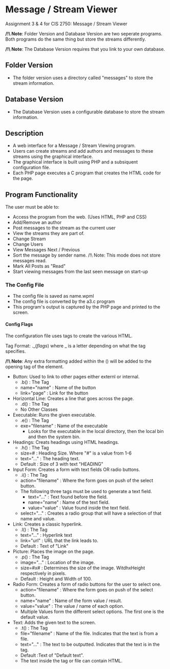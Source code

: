 # Message / Stream Viewer
Assignment 3 &amp; 4 for CIS 2750: Message / Stream Viewer

**/!\ Note**: Folder Version and Database Version are two seperate programs. Both programs do the same thing but store the streams differently.

**/!\ Note**: The Database Version requires that you link to your own database.

## Folder Version
* The folder version uses a directory called "messages" to store the stream information.

## Database Version
* The Database Version uses a configurable database to store the stream information.

## Description
* A web interface for a Message / Stream Viewing program.
* Users can create streams and add authors and messages to these streams using the graphical interface.
* The graphical interface is built using PHP and a subsiquent configuration file.
* Each PHP page executes a C program that creates the HTML code for the page.

## Program Functionality
The user must be able to:
* Access the program from the web. (Uses HTML, PHP and CSS)
* Add/Remove an author
* Post messages to the stream as the current user
* View the streams they are part of.
* Change Stream
* Change Users
* View Messages Next / Previous
* Sort the message by sender name. /!\ Note: This mode does not store messages read.
* Mark All Posts as "Read"
* Start viewing messages from the last seen message on start-up


### The Config File
* The config file is saved as name.wpml
* The config file is converted by the a3.c program
* This program's output is captured by the PHP page and printed to the screen.

#### Config Flags
The configuration file uses tags to create the various HTML.

Tag Format: ._(*flags*) where _ is a letter depending on what the tag specifies.

**/!\ Note**: Any extra formatting added within the () will be added to the opening tag of the element.

* Button: Used to link to other pages either externl or internal.
    * .b() : The Tag
    * name="name" : Name of the button
  	* link="page" : Link for the button
* Horizontal Line: Creates a line that goes across the page.
    * .d() : The Tag
    * No Other Classes
* Executable: Runs the given executable.
    * .e() : The Tag
  	* exe="filename" : Name of the executable
        * Looks for the executable in the local directory, then the local bin and then the system bin.
* Headings: Creats headings using HTML headings.
    * .h() : The Tag
    * size=# : Heading Size. Where "#" is a value from 1-6
  	 * text="..." :  The heading text.
    * Default : Size of 3 with text "HEADING"
* Input Form: Creates a form with text fields OR radio buttons.
    * .i() : The Tag
    * action="filename" : Where the form goes on push of the select button.
    * The following three tags must be used to generate a text field.
  	    * text="..." : Text found before the field.
  	    * name="name" : Name of the text field.
  	    * value="value" : Value found inside the text field.
    * select="..." : Creates a radio group that will have a selection of that name and value.
* Link: Creates a classic hyperlink.
    * .l() : The Tag
 	 * text="..." : Hyperlink text
 	 * link="url" : URL that the link leads to.
    * Default : Text of "Link" 
* Picture: Places the image on the page.
   * .p() : The Tag
  	* image="..." : Location of the image.
  	* size=#x# : Determines the size of the image. WitdhxHeight respectively in pixels.
  	* Default : Height and Width of 100.
* Radio Form: Creates a form of radio buttons for the user to select one.
 	* action="filename" : Where the form goes on push of the select button.
 	* name="name" : Name of the form value / result.
 	* value="value" : The value / name of each option.
   * Multiple Values form the different select options. The first one is the default value.
* Text: Adds the given text to the screen.
 	* .t() : The Tag
   * file="filename" : Name of the file. Indicates that the text is from a file.
   * text="..." : The text to be outputted. Indicates that the text is in the tag.
 	* Default :Text of "Default text".
   * The text inside the tag or file can contain HTML.
